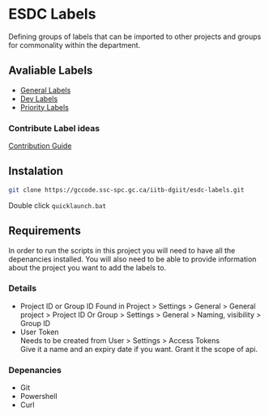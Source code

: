 # ESDC Labels

Defining groups of labels that can be imported to other projects and groups for commonality within the department.

## Avaliable Labels

* [General Labels](general/labels.md)
* [Dev Labels](dev/labels.md)
* [Priority Labels](priority/labels.md)

### Contribute Label ideas

[Contribution Guide](CONTRIBUTING.md)

## Instalation

```bash
git clone https://gccode.ssc-spc.gc.ca/iitb-dgiit/esdc-labels.git
```

Double click `quicklaunch.bat`

## Requirements

In order to run the scripts in this project you will need to have all the depenancies installed.
You will also need to be able to provide information about the project you want to add the labels to.

### Details

* Project ID or Group ID
   Found in Project > Settings > General > General project > Project ID
   Or Group > Settings > General > Naming, visibility > Group ID
* User Token  
   Needs to be created from User > Settings > Access Tokens  
   Give it a name and an expiry date if you want. Grant it the scope of api.

### Depenancies

* Git
* Powershell
* Curl